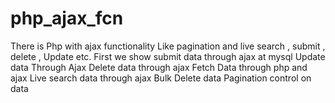 # php_ajax_fcn
There is Php with ajax functionality Like pagination and live search , submit , delete , Update etc.
First we show submit data through ajax at mysql
Update data Through Ajax
Delete data through ajax 
Fetch Data through php and ajax 
Live search data through ajax
Bulk Delete data 
Pagination control on data
